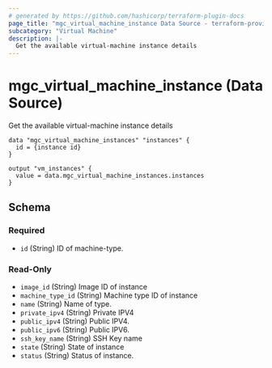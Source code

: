 ```yaml
---
# generated by https://github.com/hashicorp/terraform-plugin-docs
page_title: "mgc_virtual_machine_instance Data Source - terraform-provider-mgc"
subcategory: "Virtual Machine"
description: |-
  Get the available virtual-machine instance details
---
```


# mgc_virtual_machine_instance (Data Source)

Get the available virtual-machine instance details

```hcl
data "mgc_virtual_machine_instances" "instances" {
  id = {instance id}
}

output "vm_instances" {
  value = data.mgc_virtual_machine_instances.instances
}
```


<!-- schema generated by tfplugindocs -->
## Schema

### Required

- `id` (String) ID of machine-type.

### Read-Only

- `image_id` (String) Image ID of instance
- `machine_type_id` (String) Machine type ID of instance
- `name` (String) Name of type.
- `private_ipv4` (String) Private IPV4
- `public_ipv4` (String) Public IPV4.
- `public_ipv6` (String) Public IPV6.
- `ssh_key_name` (String) SSH Key name
- `state` (String) State of instance
- `status` (String) Status of instance.
